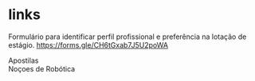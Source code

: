 # links
Formulário para identificar perfil profissional e preferência na lotação de estágio.
https://forms.gle/CH6tGxab7J5U2poWA

Apostilas<br>
Noçoes de Robótica


